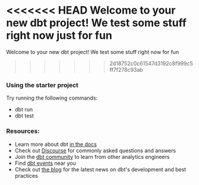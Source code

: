 <<<<<<< HEAD
Welcome to your new dbt project! We test some stuff right now just for fun
=======
Welcome to your new dbt project! We test some stuff right now for fun
>>>>>>> 2d18752c0c61547d3192c8f999c5ff7f278c93ab

### Using the starter project

Try running the following commands:
- dbt run
- dbt test


### Resources:
- Learn more about dbt [in the docs](https://docs.getdbt.com/docs/introduction)
- Check out [Discourse](https://discourse.getdbt.com/) for commonly asked questions and answers
- Join the [dbt community](https://getdbt.com/community) to learn from other analytics engineers
- Find [dbt events](https://events.getdbt.com) near you
- Check out [the blog](https://blog.getdbt.com/) for the latest news on dbt's development and best practices
